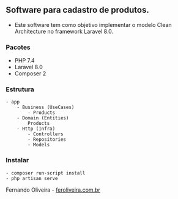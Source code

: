 ## Software para cadastro de produtos.
- Este software tem como objetivo implementar o modelo Clean Architecture no framework Laravel 8.0.

### Pacotes
 - PHP 7.4
 - Laravel 8.0
 - Composer 2

### Estrutura
    - app
        - Business (UseCases)
            - Products
        - Domain (Entities)
            Products
        - Http (Infra)
            - Controllers
            - Repositories
            - Models

### Instalar
    - composer run-script install
    - php artisan serve

Fernando Oliveira - [feroliveira.com.br](http://feroliveira.com.br)